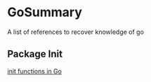 # GoSummary
A list of references to recover knowledge of go 


## Package Init
[init functions in Go](https://medium.com/golangspec/init-functions-in-go-eac191b3860a)
